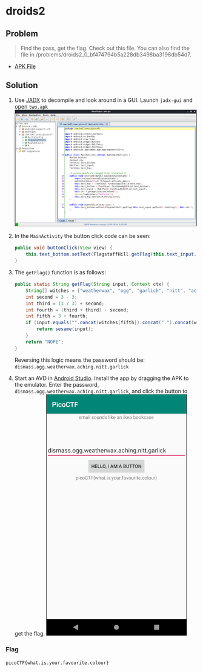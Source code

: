 # droids2

## Problem

> Find the pass, get the flag. Check out this file. You can also find the file in /problems/droids2_0_bf474794b5a228db3498ba3198db54d7.

* [APK File](./two.apk)

## Solution

1. Use [JADX](https://github.com/skylot/jadx) to decompile and look around in a GUI. Launch `jadx-gui` and open `two.apk` ![JADX interface](jadx_interface.png)
2. In the `MainActivity` the button click code can be seen:

    ```java
    public void buttonClick(View view) {
        this.text_bottom.setText(FlagstaffHill.getFlag(this.text_input.getText().toString(), this.ctx));
    }
    ```

3. The `getFlag()` function is as follows:

    ```java
    public static String getFlag(String input, Context ctx) {
        String[] witches = {"weatherwax", "ogg", "garlick", "nitt", "aching", "dismass"};
        int second = 3 - 3;
        int third = (3 / 3) + second;
        int fourth = (third + third) - second;
        int fifth = 3 + fourth;
        if (input.equals("".concat(witches[fifth]).concat(".").concat(witches[third]).concat(".").concat(witches[second]).concat(".").concat(witches[(fifth + second) - third]).concat(".").concat(witches[3]).concat(".").concat(witches[fourth]))) {
            return sesame(input);
        }
        return "NOPE";
    }
    ```

    Reversing this logic means the password should be: `dismass.ogg.weatherwax.aching.nitt.garlick`

4. Start an AVD in [Android Studio](https://developer.android.com/studio). Install the app by dragging the APK to the emulator. Enter the password, `dismass.ogg.weatherwax.aching.nitt.garlick`, and click the button to get the flag. ![Screenshot of the app with flag output](app_screenshot.png)

### Flag

`picoCTF{what.is.your.favourite.colour}`
